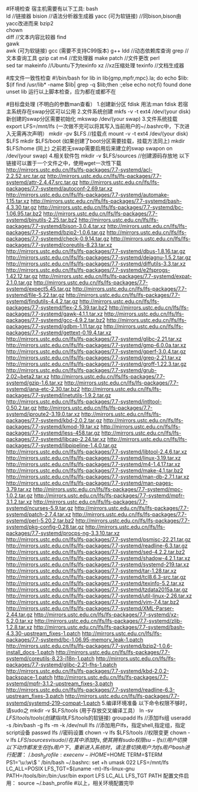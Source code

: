 #环境检查
宿主机需要有以下工具:
bash		
ld			//链接器
bision			//语法分析器生成器
yacc	(可为软链接)	//同bison,bison由yacc改进而来
bzip2		
chown			
diff			//文本内容比较器
find	
gawk	
awk	(可为软链接)
gcc	(需要不支持C99版本)
g++
ldd			//动态依赖库查询
grep			//文本查询工具
gzip
cat
m4			//宏处理器
make
patch			//文件更改
perl			
sed
tar
makeinfo		//Ubuntu下为texinfo
xz			//xz压缩处理
texinfo			//文档生成器

#库文件一致性检查
#!/bin/bash
for lib in lib{gmp,mpfr,mpc}.la; do
echo $lib: $(if find /usr/lib* -name $lib|
grep -q $lib;then :;else echo not;fi) found
done
unset lib
运行以上脚本检查，应为都在或都不在

#目标盘处理
(不明白的参数man查看）
1.创建新分区
	fdisk 用法:man fdisk
	若宿主系统存在swap分区可以公用
2.文件系统创建
	mkfs -v -t ext4 /dev/(your disk)
	新创建的swap分区需要初始化
	mkswap	/dev/(your swap)
3.文件系统挂载
	export LFS=/mnt/lfs	(一次做不完可以将其写入当前用户的~/.bashrc中，下次进入无需再次声明）
	mkdir -pv $LFS	//挂载点
	mount -v -t ext4 /dev/(your disk) $LFS
	mkdir $LFS/boot	(如果创建了boot分区需要挂载，挂载方法同上)
	mkdir $LFS/home (同上)
	之前若无swap需要启用后来建立的swap
	swapon on /dev/(your swap)
4.相关软件包
	mkdir -v $LFS/sources //创建源码存放地
	以下链接可以置于一个文件之中，使用wget一次性下载
http://mirrors.ustc.edu.cn/lfs/lfs-packages/7.7-systemd/acl-2.2.52.src.tar.gz
http://mirrors.ustc.edu.cn/lfs/lfs-packages/7.7-systemd/attr-2.4.47.src.tar.gz
http://mirrors.ustc.edu.cn/lfs/lfs-packages/7.7-systemd/autoconf-2.69.tar.xz
http://mirrors.ustc.edu.cn/lfs/lfs-packages/7.7-systemd/automake-1.15.tar.xz
http://mirrors.ustc.edu.cn/lfs/lfs-packages/7.7-systemd/bash-4.3.30.tar.gz
http://mirrors.ustc.edu.cn/lfs/lfs-packages/7.7-systemd/bc-1.06.95.tar.bz2
http://mirrors.ustc.edu.cn/lfs/lfs-packages/7.7-systemd/binutils-2.25.tar.bz2
http://mirrors.ustc.edu.cn/lfs/lfs-packages/7.7-systemd/bison-3.0.4.tar.xz
http://mirrors.ustc.edu.cn/lfs/lfs-packages/7.7-systemd/bzip2-1.0.6.tar.gz
http://mirrors.ustc.edu.cn/lfs/lfs-packages/7.7-systemd/check-0.9.14.tar.gz
http://mirrors.ustc.edu.cn/lfs/lfs-packages/7.7-systemd/coreutils-8.23.tar.xz
http://mirrors.ustc.edu.cn/lfs/lfs-packages/7.7-systemd/dbus-1.8.16.tar.gz
http://mirrors.ustc.edu.cn/lfs/lfs-packages/7.7-systemd/dejagnu-1.5.2.tar.gz
http://mirrors.ustc.edu.cn/lfs/lfs-packages/7.7-systemd/diffutils-3.3.tar.xz
http://mirrors.ustc.edu.cn/lfs/lfs-packages/7.7-systemd/e2fsprogs-1.42.12.tar.gz
http://mirrors.ustc.edu.cn/lfs/lfs-packages/7.7-systemd/expat-2.1.0.tar.gz
http://mirrors.ustc.edu.cn/lfs/lfs-packages/7.7-systemd/expect5.45.tar.gz
http://mirrors.ustc.edu.cn/lfs/lfs-packages/7.7-systemd/file-5.22.tar.gz
http://mirrors.ustc.edu.cn/lfs/lfs-packages/7.7-systemd/findutils-4.4.2.tar.gz
http://mirrors.ustc.edu.cn/lfs/lfs-packages/7.7-systemd/flex-2.5.39.tar.bz2
http://mirrors.ustc.edu.cn/lfs/lfs-packages/7.7-systemd/gawk-4.1.1.tar.xz
http://mirrors.ustc.edu.cn/lfs/lfs-packages/7.7-systemd/gcc-4.9.2.tar.bz2
http://mirrors.ustc.edu.cn/lfs/lfs-packages/7.7-systemd/gdbm-1.11.tar.gz
http://mirrors.ustc.edu.cn/lfs/lfs-packages/7.7-systemd/gettext-0.19.4.tar.xz
http://mirrors.ustc.edu.cn/lfs/lfs-packages/7.7-systemd/glibc-2.21.tar.xz
http://mirrors.ustc.edu.cn/lfs/lfs-packages/7.7-systemd/gmp-6.0.0a.tar.xz
http://mirrors.ustc.edu.cn/lfs/lfs-packages/7.7-systemd/gperf-3.0.4.tar.gz
http://mirrors.ustc.edu.cn/lfs/lfs-packages/7.7-systemd/grep-2.21.tar.xz
http://mirrors.ustc.edu.cn/lfs/lfs-packages/7.7-systemd/groff-1.22.3.tar.gz
http://mirrors.ustc.edu.cn/lfs/lfs-packages/7.7-systemd/grub-2.02~beta2.tar.xz
http://mirrors.ustc.edu.cn/lfs/lfs-packages/7.7-systemd/gzip-1.6.tar.xz
http://mirrors.ustc.edu.cn/lfs/lfs-packages/7.7-systemd/iana-etc-2.30.tar.bz2
http://mirrors.ustc.edu.cn/lfs/lfs-packages/7.7-systemd/inetutils-1.9.2.tar.gz
http://mirrors.ustc.edu.cn/lfs/lfs-packages/7.7-systemd/intltool-0.50.2.tar.gz
http://mirrors.ustc.edu.cn/lfs/lfs-packages/7.7-systemd/iproute2-3.19.0.tar.xz
http://mirrors.ustc.edu.cn/lfs/lfs-packages/7.7-systemd/kbd-2.0.2.tar.gz
http://mirrors.ustc.edu.cn/lfs/lfs-packages/7.7-systemd/kmod-19.tar.xz
http://mirrors.ustc.edu.cn/lfs/lfs-packages/7.7-systemd/less-458.tar.gz
http://mirrors.ustc.edu.cn/lfs/lfs-packages/7.7-systemd/libcap-2.24.tar.xz
http://mirrors.ustc.edu.cn/lfs/lfs-packages/7.7-systemd/libpipeline-1.4.0.tar.gz
http://mirrors.ustc.edu.cn/lfs/lfs-packages/7.7-systemd/libtool-2.4.6.tar.xz
http://mirrors.ustc.edu.cn/lfs/lfs-packages/7.7-systemd/linux-3.19.tar.xz
http://mirrors.ustc.edu.cn/lfs/lfs-packages/7.7-systemd/m4-1.4.17.tar.xz
http://mirrors.ustc.edu.cn/lfs/lfs-packages/7.7-systemd/make-4.1.tar.bz2
http://mirrors.ustc.edu.cn/lfs/lfs-packages/7.7-systemd/man-db-2.7.1.tar.xz
http://mirrors.ustc.edu.cn/lfs/lfs-packages/7.7-systemd/man-pages-3.79.tar.xz
http://mirrors.ustc.edu.cn/lfs/lfs-packages/7.7-systemd/mpc-1.0.2.tar.gz
http://mirrors.ustc.edu.cn/lfs/lfs-packages/7.7-systemd/mpfr-3.1.2.tar.xz
http://mirrors.ustc.edu.cn/lfs/lfs-packages/7.7-systemd/ncurses-5.9.tar.gz
http://mirrors.ustc.edu.cn/lfs/lfs-packages/7.7-systemd/patch-2.7.4.tar.xz
http://mirrors.ustc.edu.cn/lfs/lfs-packages/7.7-systemd/perl-5.20.2.tar.bz2
http://mirrors.ustc.edu.cn/lfs/lfs-packages/7.7-systemd/pkg-config-0.28.tar.gz
http://mirrors.ustc.edu.cn/lfs/lfs-packages/7.7-systemd/procps-ng-3.3.10.tar.xz
http://mirrors.ustc.edu.cn/lfs/lfs-packages/7.7-systemd/psmisc-22.21.tar.gz
http://mirrors.ustc.edu.cn/lfs/lfs-packages/7.7-systemd/readline-6.3.tar.gz
http://mirrors.ustc.edu.cn/lfs/lfs-packages/7.7-systemd/sed-4.2.2.tar.bz2
http://mirrors.ustc.edu.cn/lfs/lfs-packages/7.7-systemd/shadow-4.2.1.tar.xz
http://mirrors.ustc.edu.cn/lfs/lfs-packages/7.7-systemd/systemd-219.tar.xz
http://mirrors.ustc.edu.cn/lfs/lfs-packages/7.7-systemd/tar-1.28.tar.xz
http://mirrors.ustc.edu.cn/lfs/lfs-packages/7.7-systemd/tcl8.6.3-src.tar.gz
http://mirrors.ustc.edu.cn/lfs/lfs-packages/7.7-systemd/texinfo-5.2.tar.xz
http://mirrors.ustc.edu.cn/lfs/lfs-packages/7.7-systemd/tzdata2015a.tar.gz
http://mirrors.ustc.edu.cn/lfs/lfs-packages/7.7-systemd/util-linux-2.26.tar.xz
http://mirrors.ustc.edu.cn/lfs/lfs-packages/7.7-systemd/vim-7.4.tar.bz2
http://mirrors.ustc.edu.cn/lfs/lfs-packages/7.7-systemd/XML-Parser-2.44.tar.gz
http://mirrors.ustc.edu.cn/lfs/lfs-packages/7.7-systemd/xz-5.2.0.tar.xz
http://mirrors.ustc.edu.cn/lfs/lfs-packages/7.7-systemd/zlib-1.2.8.tar.xz
http://mirrors.ustc.edu.cn/lfs/lfs-packages/7.7-systemd/bash-4.3.30-upstream_fixes-1.patch
http://mirrors.ustc.edu.cn/lfs/lfs-packages/7.7-systemd/bc-1.06.95-memory_leak-1.patch
http://mirrors.ustc.edu.cn/lfs/lfs-packages/7.7-systemd/bzip2-1.0.6-install_docs-1.patch
http://mirrors.ustc.edu.cn/lfs/lfs-packages/7.7-systemd/coreutils-8.23-i18n-1.patch
http://mirrors.ustc.edu.cn/lfs/lfs-packages/7.7-systemd/glibc-2.21-fhs-1.patch
http://mirrors.ustc.edu.cn/lfs/lfs-packages/7.7-systemd/kbd-2.0.2-backspace-1.patch
http://mirrors.ustc.edu.cn/lfs/lfs-packages/7.7-systemd/mpfr-3.1.2-upstream_fixes-3.patch
http://mirrors.ustc.edu.cn/lfs/lfs-packages/7.7-systemd/readline-6.3-upstream_fixes-3.patch
http://mirrors.ustc.edu.cn/lfs/lfs-packages/7.7-systemd/systemd-219-compat-1.patch
5.编译环境准备
	以下命令权限不够时，请sudo之
	mkdir -v $LFS/tools (用于存放交叉编译工具）
	ln -sv $LFS/tools /tools (创建指向$LFS/tools的软链接)
	groupadd lfs //添加lfs组
	useradd -s /bin/bash -g lfs -m -k /dev/null lfs //添加用户lfs，指定shell,指定组，指定script设备
	passwd lfs //密码设置
	chown -v lfs $LFS/tools		//权限变更
	chown -v lfs $LFS/sources
	visudo	//在其中添加lfs,使其拥有sudo权限
	su - lfs //用户切换
	以下动作都发生在lfs用户下，重新进入系统时，请注意切换用户
	为lfs用户bash进行配置：
		~/.bash_profile:
			exec env -i HOME=$HOME TERM=$TERM PS1='\u:\w\$ ' /bin/bash
		~/.bashrc:
			set +h
			umask 022
			LFS=/mnt/lfs
			LC_ALL=POSIX
			LFS_TGT=$(uname -m)-lfs-linux-gnu
			PATH=/tools/bin:/bin:/usr/bin
			export LFS LC_ALL LFS_TGT PATH
	配置文件启用：
		source ~/.bash_profile
#以上，相关环境配置完毕
